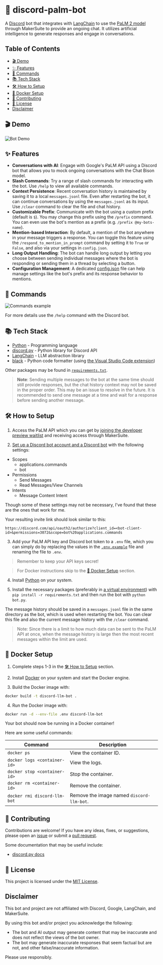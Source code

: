 # 🌴 discord-palm-bot

A [Discord](https://discord.com) bot that integrates with [LangChain](https://www.langchain.com/) to use the [PaLM 2 model](https://ai.google/discover/palm2/) through MakerSuite to provide an ongoing chat. It utilizes artificial intelligence to generate responses and engage in conversations.

## Table of Contents

-   [🎬 Demo](#🎬-demo)
-   [✨ Features](#✨-features)
-   [📖 Commands](#📖-commands)
-   [📚 Tech Stack](#📚-tech-stack)
-   [🛠 How to Setup](#🛠-how-to-setup)
-   [🌊 Docker Setup](#🌊-docker-setup)
-   [🤝 Contributing](#🤝-contributing)
-   [📝 License](#📝-license)
-   [Disclaimer](#disclaimer)

## 🎬 Demo

![Bot Demo](demo.png)

## ✨ Features

-   **Conversations with AI**: Engage with Google's PaLM API using a Discord bot that allows you to mock ongoing conversations with the Chat Bison model.
-   **Slash Commands**: Try a range of slash commands for interacting with the bot. Use `/help` to view all available commands.
-   **Context Persistence**: Recent conversation history is maintained by saving it to a local `messages.jsonl` file. Even after restarting the bot, it can continue conversations by using the `messages.jsonl` as its input. Use `/clear` command to clear the file and chat history.
-   **Customizable Prefix**: Communicate with the bot using a custom prefix (default is `$`). You may change this prefix using the `/prefix` command. You can even use the bot's mention as a prefix (e.g. `/prefix @my-bots-name`).
-   **Mention-based Interaction**: By default, a mention of the bot anywhere in your message triggers a response. You can toggle this feature using the `/respond_to_mention_in_prompt` command by setting it to `True` or `False`, and also via your settings in `config.json`.
-   **Long Output Handling**: The bot can handle long output by letting you choose between sending individual messages where the bot is responding or sending them in a thread by selecting a button.
-   **Configuration Management**: A dedicated [config.json](config.json) file can help manage settings like the bot's prefix and its response behavior to mentions.

## 📖 Commands

![Commands example](commands-example.png)

For more details use the `/help` command with the Discord bot.

## 📚 Tech Stack

-   [Python](https://www.python.org/) - Programming language
-   [discord.py](https://discordpy.readthedocs.io/en/stable/) - Python library for Discord API
-   [LangChain](https://www.langchain.com/) - LLM abstraction library
-   [black](https://github.com/psf/black) - Python code formatter (using [the Visual Studio Code extension](https://marketplace.visualstudio.com/items?itemName=ms-python.black-formatter))

Other packages may be found in [`requirements.txt`](requirements.txt).

> **Note**: Sending multiple messages to the bot at the same time should still provide responses, but the chat history context may not be saved in the proper order. This may be an issue to resolve in the future. It is recommended to send one message at a time and wait for a response before sending another message.

## 🛠 How to Setup

1. Access the PaLM API which you can get by [joining the developer preview waitlist](https://developers.generativeai.google/) and receiving access through MakerSuite.

2. [Set up a Discord bot account and a Discord bot](https://discordpy.readthedocs.io/en/stable/discord.html) with the following settings:

-   Scopes
    -   applications.commands
    -   bot
-   Permissions
    -   Send Messages
    -   Read Messages/View Channels
-   Intents
    -   Message Content Intent

Though some of these settings may not be necessary, I've found that these are the ones that work for me.

Your resulting invite link should look similar to this:

```
https://discord.com/api/oauth2/authorize?client_id=<bot-client-id>&permissions=3072&scope=bot%20applications.commands
```

3. Add your PaLM API key and Discord bot token to a `.env` file, which you can simply do by replacing the values in the [`.env.example`](.env.example) file and renaming the file to `.env`.

> Remember to keep your API keys secret!

> For Docker instructions skip to the [🌊 Docker Setup](#🌊-docker-setup) section.

4. Install [Python](https://www.python.org/downloads/) on your system.

5. Install the necessary packages (preferably in [a virtual environment](https://realpython.com/python-virtual-environments-a-primer/)) with `pip install -r requirements.txt` and then run the bot with `python bot.py`.

The message history should be saved in a `messages.jsonl` file in the same directory as the bot, which is used when restarting the bot. You can clear this file and also the current message history with the `/clear` command.

> Note: Since there is a limit to how much data can be sent to the PaLM API at once, when the message history is large then the most recent messages within the limit are used.

## 🌊 Docker Setup

1. Complete steps 1-3 in the [🛠 How to Setup](#🛠-how-to-setup) section.

2. Install [Docker](https://www.docker.com/) on your system and start the Docker engine.

3. Build the Docker image with:

```bash
docker build -t discord-llm-bot .
```

4. Run the Docker image with:

```bash
docker run -d --env-file .env discord-llm-bot
```

Your bot should now be running in a Docker container!

Here are some useful commands:

| Command                      | Description                               |
| ---------------------------- | ----------------------------------------- |
| `docker ps`                  | View the container ID.                    |
| `docker logs <container-id>` | View the logs.                            |
| `docker stop <container-id>` | Stop the container.                       |
| `docker rm <container-id>`   | Remove the container.                     |
| `docker rmi discord-llm-bot` | Remove the image named `discord-llm-bot`. |

## 🤝 Contributing

Contributions are welcome! If you have any ideas, fixes, or suggestions, please open an [issue](https://github.com/rzmk/discord-palm-bot/issues) or submit a [pull request](https://github.com/rzmk/discord-palm-bot/pulls).

Some documentation that may be useful include:

-   [discord.py docs](https://discordpy.readthedocs.io/en/stable/)

## 📝 License

This project is licensed under the [MIT License](LICENSE).

## Disclaimer

This bot and project are not affiliated with Discord, Google, LangChain, and MakerSuite.

By using this bot and/or project you acknowledge the following:

-   The bot and AI output may generate content that may be inaccurate and does not reflect the views of the bot owner.
-   The bot may generate inaccurate responses that seem factual but are not, and other false/inaccurate information.

Please use responsibly.
